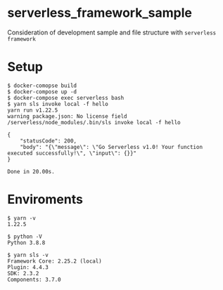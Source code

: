 # serverless_framework_sample
Consideration of development sample and file structure with `serverless framework`

# Setup

```
$ docker-comopse build
$ docker-compose up -d
$ docker-compose exec serverless bash
$ yarn sls invoke local -f hello
yarn run v1.22.5
warning package.json: No license field
/serverless/node_modules/.bin/sls invoke local -f hello

{
    "statusCode": 200,
    "body": "{\"message\": \"Go Serverless v1.0! Your function executed successfully!\", \"input\": {}}"
}

Done in 20.00s.
```

# Enviroments

```
$ yarn -v
1.22.5

$ python -V
Python 3.8.8

$ yarn sls -v
Framework Core: 2.25.2 (local)
Plugin: 4.4.3
SDK: 2.3.2
Components: 3.7.0
```

